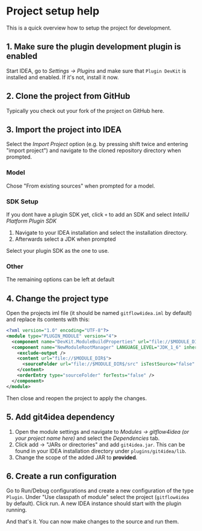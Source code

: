 # Project setup help

This is a quick overview how to setup the project for development.

## 1. Make sure the plugin development plugin is enabled  

Start IDEA, go to *Settings -> Plugins* and make sure that `Plugin DevKit` is installed and enabled.
If it's not, install it now.

## 2. Clone the project from GitHub

Typically you check out your fork of the project on GitHub here.

## 3. Import the project into IDEA 

Select the *Import Project* option (e.g. by pressing shift twice and entering "import project") 
and navigate to the cloned repository directory when prompted. 

### Model

Chose "From existing sources" when prompted for a model.

### SDK Setup 

If you dont have a plugin SDK yet, click `+` to add an SDK and select *IntelliJ Platform Plugin SDK*
    
1. Navigate to your IDEA installation and select the installation directory.
2. Afterwards select a JDK when prompted
    
Select your plugin SDK as the one to use.

### Other

The remaining options can be left at default
    
## 4. Change the project type

Open the projects iml file (it should be named `gitflow4idea.iml` by default) and replace its contents with this:

```xml
<?xml version="1.0" encoding="UTF-8"?>
<module type="PLUGIN_MODULE" version="4">
  <component name="DevKit.ModuleBuildProperties" url="file://$MODULE_DIR$/META-INF/plugin.xml" />
  <component name="NewModuleRootManager" LANGUAGE_LEVEL="JDK_1_6" inherit-compiler-output="true">
    <exclude-output />
    <content url="file://$MODULE_DIR$">
      <sourceFolder url="file://$MODULE_DIR$/src" isTestSource="false" />
    </content>
    <orderEntry type="sourceFolder" forTests="false" />
  </component>
</module>
```

Then close and reopen the project to apply the changes.

## 5. Add git4idea dependency

1. Open the module settings and navigate to *Modules -> gitflow4idea (or your project name here)* and select the *Dependencies* tab. 
2. Click add -> "JARs or directories" and add `git4idea.jar`.
    This can be found in your IDEA installation directory under `plugins/git4idea/lib`.
3. Change the scope of the added JAR to **provided**.

## 6. Create a run configuration

Go to Run/Debug configurations and create a new configuration of the type `Plugin`. Under "Use classpath of module" select the project (`gitflow4idea` by default).
Click run. A new IDEA instance should start with the plugin running. 

And that's it. You can now make changes to the source and run them.


